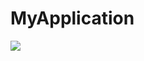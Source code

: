 # MyApplication
[![](https://jitpack.io/v/wkl-coder/MyApplication.svg)](https://jitpack.io/#wkl-coder/MyApplication)
